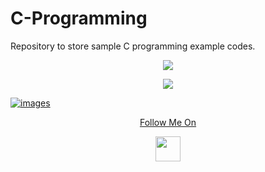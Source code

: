
# C-Programming
Repository to store sample C programming example codes.
</p> 
<p align="center"><img src="https://img.shields.io/badge/Author-adityamangal-green.svg"> 
</p>
<p align="center">
  </a>
  <a href="https://en.wikipedia.org/wiki/C_(programming_language)">
  <code><img src="https://img.shields.io/badge/c%20-%2300599C.svg?&style=for-the-badge&logo=c&logoColor=white"/></code>

![images](https://user-images.githubusercontent.com/68494604/92574944-61a5c180-f2a5-11ea-89d1-4e40be5baa5f.png)
<p align="center">
  Follow Me On
</p>
<p align="center">
  <a href="https://www.instagram.com/adityamangal/">
    <img src="http://clipart-library.com/images_k/instagram-png-transparent/instagram-png-transparent-16.png" width="40" height="40">
    </a>
</p>
